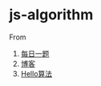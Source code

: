 # js-algorithm

From 

1. [每日一题](https://github.com/JunLiangWangX/js-algorithm) 
2. [博客](`https://tsejx.github.io/data-structure-and-algorithms-guidebook/`)
3. [Hello算法](https://www.hello-algo.com/)